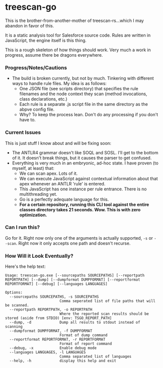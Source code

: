 # treescan-go

This is the brother-from-another-mother of treescan-rs...which I may abandon in favor of this.

It is a static analysis tool for Salesforce source code. Rules are written in JavaScript, the engine itself is this thing.

This is a rough skeleton of how things should work. Very much a work in progress, assume there be dragons everywhere.

### Progress/Notes/Cautions

* The build is broken currently, but not by much. Tinkering with different ways to handle rule files. My idea is as follows:
  * One JSON file (see scripts directory) that specifies the rule filenames and the node context they scan (method invocations, class declarations, etc.)
  * Each rule is a separate .js script file in the same directory as the abpve config file.
  * Why? To keep the process lean. Don't do any processing if you don't have to.

### Current Issues

This is just stuff I know about and will be fixing soon:
* The ANTLR4 grammar doesn't like SOQL and SOSL. I'll get to the bottom of it. It doesn't break things, but it causes the parser to get confused.
* Everything is very much in an embryonic, ad-hoc state. I have proven (to myself, at least) that:
    * We can scan apex. Lots of it.
    * We can execute JavaScript against contextual information about that apex whenever an ANTLR 'rule' is entered.
    * This JavaScript has one instance per rule entrance. There is no multithreading yet.
    * Go is a perfectly adequate language for this.
    * **For a certain repository, running this CLI tool against the entire classes directory takes 21 seconds. Wow. This is with zero optimization.**

### Can I run this?

Go for it. Right now only one of the arguments is actually supported, `-s` or `--scan`. Right now it only accepts one path and doesn't recurse.

### How Will it Look Eventually?

Here's the help text:
```text
Usage: treescan-go.exe [--sourcepaths SOURCEPATHS] [--reportpath REPORTPATH] [--dump] [--dumpformat DUMPFORMAT] [--reportformat REPORTFORMAT] [--debug] [--languages LANGUAGES]

Options:
  --sourcepaths SOURCEPATHS, -s SOURCEPATHS
                         Comma seperated list of file paths that will be scanned.
  --reportpath REPORTPATH, -o REPORTPATH
                         Where the reported scan results should be stored (aside from STDIO) [env: TSGO_REPORT_PATH]
  --dump, -d             Dump all results to stdout instead of scanning
  --dumpformat DUMPFORMAT, -f DUMPFORMAT
                         Format of dump command
  --reportformat REPORTFORMAT, -r REPORTFORMAT
                         Format of report command
  --debug, -x            Enable debug mode
  --languages LANGUAGES, -l LANGUAGES
                         Comma separated list of languages
  --help, -h             display this help and exit
```